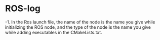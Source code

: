 # ROS-log
-1. In the Ros launch file, the name of the node is the name you give while initializing the ROS node, 
and the type of the node is the name you give while adding executables in the CMakeLists.txt.
